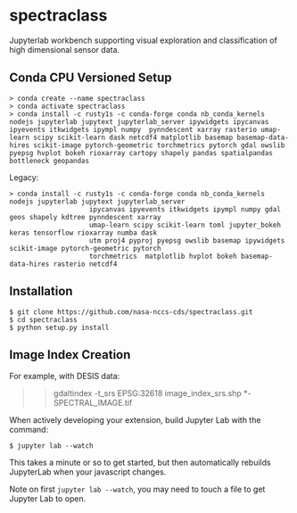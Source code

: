 spectraclass
===============================

Jupyterlab workbench supporting visual exploration and classification of high dimensional sensor data.

Conda CPU Versioned Setup
---------------

    > conda create --name spectraclass
    > conda activate spectraclass
    > conda install -c rusty1s -c conda-forge conda nb_conda_kernels nodejs jupyterlab jupytext jupyterlab_server ipywidgets ipycanvas ipyevents itkwidgets ipympl numpy  pynndescent xarray rasterio umap-learn scipy scikit-learn dask netcdf4 matplotlib basemap basemap-data-hires scikit-image pytorch-geometric torchmetrics pytorch gdal owslib pyepsg hvplot bokeh rioxarray cartopy shapely pandas spatialpandas bottleneck geopandas

Legacy:

    > conda install -c rusty1s -c conda-forge conda nb_conda_kernels nodejs jupyterlab jupytext jupyterlab_server  
                        ipycanvas ipyevents itkwidgets ipympl numpy gdal geos shapely kdtree pynndescent xarray  
                        umap-learn scipy scikit-learn toml jupyter_bokeh keras tensorflow rioxarray numba dask   
                        utm proj4 pyproj pyepsg owslib basemap ipywidgets scikit-image pytorch-geometric pytorch
                        torchmetrics  matplotlib hvplot bokeh basemap-data-hires rasterio netcdf4
Installation
------------

    $ git clone https://github.com/nasa-nccs-cds/spectraclass.git
    $ cd spectraclass
    $ python setup.py install

Image Index Creation
--------------------

For example, with DESIS data:

>> gdaltindex -t_srs EPSG:32618 image_index_srs.shp *-SPECTRAL_IMAGE.tif

When actively developing your extension, build Jupyter Lab with the command:

    $ jupyter lab --watch

This takes a minute or so to get started, but then automatically rebuilds JupyterLab when your javascript changes.

Note on first `jupyter lab --watch`, you may need to touch a file to get Jupyter Lab to open.

